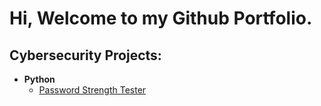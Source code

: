 <h1>Hi, Welcome to my Github Portfolio.</h1>

<h2>Cybersecurity Projects:</h2>

- <b>Python</b>
  - [Password Strength Tester](https://github.com/Github-SGCS/Password-Strength-Test/blob/main/README.md)


<!--
**Github-SGCS/Github-SGCS** is a ✨ _special_ ✨ repository because its `README.md` (this file) appears on your GitHub profile.

Here are some ideas to get you started:

- 🔭 I’m currently working on ...
- 🌱 I’m currently learning ...
- 👯 I’m looking to collaborate on ...
- 🤔 I’m looking for help with ...
- 💬 Ask me about ...
- 📫 How to reach me: ...
- 😄 Pronouns: ...
- ⚡ Fun fact: ...
-->
